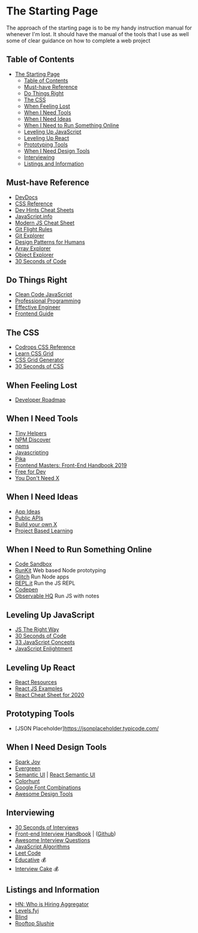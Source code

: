 # The Starting Page

The approach of the starting page is to be my handy instruction manual for whenever I'm lost. It should have the manual of the tools that I use as well some of clear guidance on how to complete a web project

## Table of Contents
- [The Starting Page](#The-Starting-Page)
  - [Table of Contents](#Table-of-Contents)
  - [Must-have Reference](#Must-have-Reference)
  - [Do Things Right](#Do-Things-Right)
  - [The CSS](#The-CSS)
  - [When Feeling Lost](#When-Feeling-Lost)
  - [When I Need Tools](#When-I-Need-Tools)
  - [When I Need Ideas](#When-I-Need-Ideas)
  - [When I Need to Run Something Online](#When-I-Need-to-Run-Something-Online)
  - [Leveling Up JavaScript](#Leveling-Up-JavaScript)
  - [Leveling Up React](#Leveling-Up-React)
  - [Prototyping Tools](#Prototyping-Tools)
  - [When I Need Design Tools](#When-I-Need-Design-Tools)
  - [Interviewing](#Interviewing)
  - [Listings and Information](#Listings-and-Information)

## Must-have Reference
* [DevDocs](http://devdocs.io/)
* [CSS Reference](http://cssreference.io/)
* [Dev Hints Cheat Sheets](https://devhints.io/)
* [JavaScript.info](https://javascript.info/)
* [Modern JS Cheat Sheet](https://github.com/mbeaudru/modern-js-cheatsheet)
* [Git Flight Rules](https://github.com/k88hudson/git-flight-rules)
* [Git Explorer](https://gitexplorer.com/)
* [Design Patterns for Humans](https://github.com/kamranahmedse/design-patterns-for-humans)
* [Array Explorer](https://sdras.github.io/array-explorer/)
* [Object Explorer](https://sdras.github.io/object-explorer/)
* [30 Seconds of Code](https://30secondsofcode.org/)

## Do Things Right
* [Clean Code JavaScript](https://github.com/ryanmcdermott/clean-code-javascript)
* [Professional Programming](https://github.com/charlax/professional-programming)
* [Effective Engineer](https://gist.github.com/Omar12/a2bd781af37126a5d16efebae9922083)
* [Frontend Guide](https://github.com/grab/front-end-guide)

## The CSS
* [Codrops CSS Reference](https://tympanus.net/codrops/css_reference/)
* [Learn CSS Grid](https://learncssgrid.com/)
* [CSS Grid Generator](https://cssgrid-generator.netlify.com/)
* [30 Seconds of CSS](https://30-seconds.github.io/30-seconds-of-css/)

## When Feeling Lost
* [Developer Roadmap](https://github.com/kamranahmedse/developer-roadmap)

## When I Need Tools
* [Tiny Helpers](https://tiny-helpers.dev/)
* [NPM Discover](http://www.npmdiscover.com/)
* [npms](https://npms.io/)
* [Javascripting](https://www.javascripting.com/)
* [Pika](https://www.pikapkg.com)
* [Frontend  Masters: Front-End Handbook 2019](https://frontendmasters.com/books/front-end-handbook/2019/)
* [Free for Dev](https://free-for.dev/#/)
* [You Don't Need X](https://github.com/you-dont-need/You-Dont-Need.com)

## When I Need Ideas
* [App Ideas](https://github.com/florinpop17/app-ideas)
* [Public APIs](https://public-apis.xyz/)
* [Build your own X](https://github.com/danistefanovic/build-your-own-x)
* [Project Based Learning](https://github.com/tuvtran/project-based-learning)

## When I Need to Run Something Online
* [Code Sandbox](https://codesandbox.io)
* [RunKit](https://runkit.com/home) Web based Node prototyping
* [Glitch](https://glitch.com/) Run Node apps
* [REPL.it](https://repl.it) Run the JS REPL
* [Codepen](https://codepen.io)
* [Observable HQ](https://beta.observablehq.com/) Run JS with notes

## Leveling Up JavaScript
* [JS The Right Way](http://jstherightway.org/)
* [30 Seconds of Code](https://30secondsofcode.org/)
* [33 JavaScript Concepts](https://github.com/leonardomso/33-js-concepts)
* [JavaScript Enlightment](https://frontendmasters.com/books/javascript-enlightenment/)

## Leveling Up React
* [React Resources](https://reactresources.com/)
* [React JS Examples](https://reactjsexample.com/)
* [React Cheat Sheet for 2020](https://dev.to/codeartistryio/the-react-cheatsheet-for-2020-real-world-examples-4hgg)

## Prototyping Tools
* [JSON Placeholder]https://jsonplaceholder.typicode.com/

## When I Need Design Tools
* [Spark Joy](https://github.com/sw-yx/spark-joy)
* [Evergreen](https://evergreen.surge.sh/)
* [Semantic UI](https://semantic-ui.com/) | [React Semantic UI](https://react.semantic-ui.com/)
* [Colorhunt](https://colorhunt.co/)
* [Google Font Combinations](https://femmebot.github.io/google-type/)
* [Awesome Design Tools](https://github.com/LisaDziuba/Awesome-Design-Tools)

## Interviewing
* [30 Seconds of Interviews](https://30secondsofinterviews.org/)
* [Front-end Interview Handbook](https://yangshun.github.io/tech-interview-handbook/) | ([Github](https://github.com/yangshun/front-end-interview-handbook))
* [Awesome Interview Questions](https://github.com/MaximAbramchuck/awesome-interview-questions#javascript)
* [JavaScript Algorithms](https://github.com/trekhleb/javascript-algorithms)
* [Leet Code](https://leetcode.com/)
* [Educative](https://educative.io) :moneybag:
* [Interview Cake](https://interviewcake.com) :moneybag:

## Listings and Information
* [HN: Who is Hiring Aggregator](https://whoishiring.io/#!/)
* [Levels.fyi](https://www.levels.fyi/)
* [Blind](https://www.teamblind.com/)
* [Rooftop Slushie](https://www.rooftopslushie.com/)
